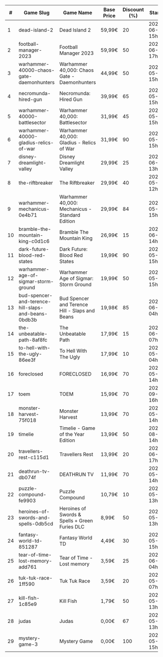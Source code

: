 |#|Game Slug|Game Name|Base Price|Discount (%)|Starts|Ends|
|---|---|---|---|---|---|---|
|1|dead-island-2|Dead Island 2|59,99€|20|2023-06-06 15h|2023-06-15 15h|
|2|football-manager-2023|Football Manager 2023|59,99€|50|2023-06-22 17h|2023-07-13 17h|
|3|warhammer-40000-chaos-gate-daemonhunters|Warhammer 40,000: Chaos Gate - Daemonhunters|44,99€|50|2023-05-25 15h|2023-06-01 15h|
|4|necromunda-hired-gun|Necromunda: Hired Gun|39,99€|65|2023-05-25 15h|2023-06-01 15h|
|5|warhammer-40000-battlesector|Warhammer 40,000: Battlesector|31,99€|45|2023-05-25 15h|2023-06-01 15h|
|6|warhammer-40000-gladius-relics-of-war|Warhammer 40,000: Gladius - Relics of War|31,99€|90|2023-05-25 15h|2023-06-01 15h|
|7|disney-dreamlight-valley|Disney Dreamlight Valley|29,99€|25|2023-06-02 13h|2023-06-15 13h|
|8|the-riftbreaker|The Riftbreaker|29,99€|40|2023-05-29 12h|2023-06-15 12h|
|9|warhammer-mechanicus-0e4b71|Warhammer 40,000: Mechanicus - Standard Edition|29,99€|84|2023-05-25 15h|2023-06-01 15h|
|10|bramble-the-mountain-king-c0d1c6|Bramble The Mountain King|26,99€|15|2023-06-05 14h|2023-06-12 14h|
|11|dark-future-blood-red-states|Dark Future: Blood Red States|19,99€|90|2023-05-25 15h|2023-06-01 15h|
|12|warhammer-age-of-sigmar-storm-ground|Warhammer Age of Sigmar: Storm Ground|19,99€|50|2023-05-25 15h|2023-06-01 15h|
|13|bud-spencer-and-terence-hill-slaps-and-beans-0bdb3b|Bud Spencer and Terence Hill - Slaps and Beans|19,98€|85|2023-06-16 04h|2023-08-02 04h|
|14|the-unbeatable-path-8af8fc|The Unbeatable Path|17,99€|15|2023-06-01 07h|2023-06-11 07h|
|15|to-hell-with-the-ugly-86ee3f|To Hell With The Ugly|17,99€|10|2023-05-30 04h|2023-06-06 04h|
|16|foreclosed|FORECLOSED|16,99€|70|2023-05-29 14h|2023-06-05 14h|
|17|toem|TOEM|15,99€|70|2023-09-11 16h|2023-09-24 16h|
|18|monster-harvest-75f018|Monster Harvest|13,99€|70|2023-05-29 14h|2023-06-05 14h|
|19|timelie|Timelie - Game of the Year Edition|13,99€|50|2023-08-01 14h|2023-08-15 14h|
|20|travellers-rest-c115d1|Travellers Rest|13,99€|20|2023-06-01 17h|2023-06-15 17h|
|21|deathrun-tv-db074f|DEATHRUN TV|11,99€|70|2023-05-29 14h|2023-06-05 14h|
|22|puzzle-compound-fe9903|Puzzle Compound|10,79€|10|2023-05-25 13h|2023-06-01 13h|
|23|heroines-of-swords-and-spells-0db5cd|Heroines of Swords & Spells + Green Furies DLC|8,99€|50|2023-05-29 13h|2023-06-05 13h|
|24|fantasy-world-td-851287|Fantasy World TD|4,49€|30|2023-05-24 15h|2023-06-18 15h|
|25|tear-of-time-lost-memory-add761|Tear of Time - Lost memory|3,59€|25|2023-06-21 04h|2023-06-28 04h|
|26|tuk-tuk-race-1ff590|Tuk Tuk Race|3,59€|20|2023-05-25 07h|2023-06-01 07h|
|27|kill-fish-1c85e9|Kill Fish|1,79€|50|2023-05-29 13h|2023-06-05 13h|
|28|judas|Judas|0,00€|67|2023-05-29 13h|2023-06-05 13h|
|29|mystery-game-3|Mystery Game|0,00€|100|2023-05-25 15h|2023-06-01 15h|
